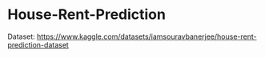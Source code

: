 # House-Rent-Prediction

Dataset: https://www.kaggle.com/datasets/iamsouravbanerjee/house-rent-prediction-dataset
